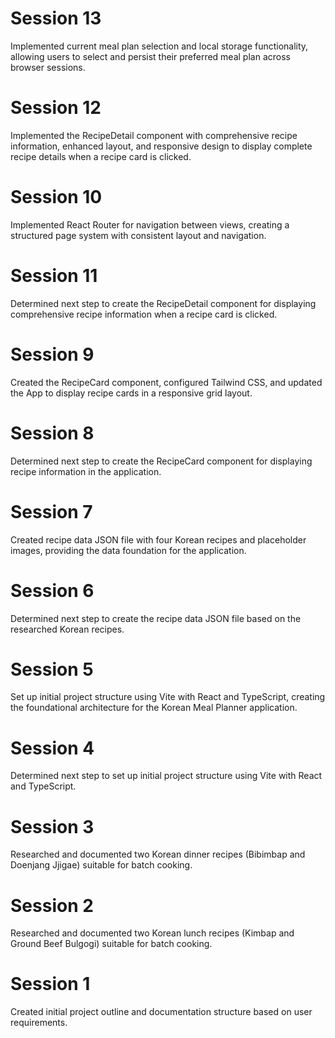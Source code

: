 # Session 13
Implemented current meal plan selection and local storage functionality, allowing users to select and persist their preferred meal plan across browser sessions.

# Session 12
Implemented the RecipeDetail component with comprehensive recipe information, enhanced layout, and responsive design to display complete recipe details when a recipe card is clicked.

# Session 10
Implemented React Router for navigation between views, creating a structured page system with consistent layout and navigation.

# Session 11 
Determined next step to create the RecipeDetail component for displaying comprehensive recipe information when a recipe card is clicked.

# Session 9
Created the RecipeCard component, configured Tailwind CSS, and updated the App to display recipe cards in a responsive grid layout.

# Session 8
Determined next step to create the RecipeCard component for displaying recipe information in the application.

# Session 7
Created recipe data JSON file with four Korean recipes and placeholder images, providing the data foundation for the application.

# Session 6
Determined next step to create the recipe data JSON file based on the researched Korean recipes.

# Session 5
Set up initial project structure using Vite with React and TypeScript, creating the foundational architecture for the Korean Meal Planner application.

# Session 4
Determined next step to set up initial project structure using Vite with React and TypeScript.

# Session 3
Researched and documented two Korean dinner recipes (Bibimbap and Doenjang Jjigae) suitable for batch cooking.

# Session 2
Researched and documented two Korean lunch recipes (Kimbap and Ground Beef Bulgogi) suitable for batch cooking.

# Session 1
Created initial project outline and documentation structure based on user requirements.